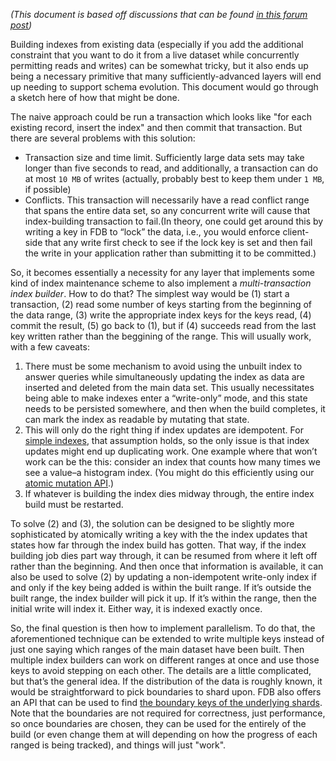 _(This document is based off discussions that can be found [in this forum post](https://forums.foundationdb.org/t/best-way-to-add-an-index-on-already-existing-data/97))_

Building indexes from existing data (especially if you add the additional constraint that you want to do it from a live dataset while concurrently permitting reads and writes) can be somewhat tricky, but it also ends up being a necessary primitive that many sufficiently-advanced layers will end up needing to support schema evolution. This document would go through a sketch here of how that might be done.

The naive approach could be run a transaction which looks like "for each existing record, insert the index" and then commit that transaction. But there are several problems with this solution:

- Transaction size and time limit. Sufficiently large data sets may take longer than five seconds to read, and additionally, a transaction can do at most `10 MB` of writes (actually, probably best to keep them under `1 MB`, if possible)
- Conflicts. This transaction will necessarily have a read conflict range that spans the entire data set, so any concurrent write will cause that index-building transaction to fail.(In theory, one could get around this by writing a key in FDB to “lock” the data, i.e., you would enforce client-side that any write first check to see if the lock key is set and then fail the write in your application rather than submitting it to be committed.)

So, it becomes essentially a necessity for any layer that implements some kind of index maintenance scheme to also implement a _multi-transaction index builder_.  How to do that? The simplest way would be (1) start a transaction, (2) read some number of keys starting from the beginning of the data range, (3) write the appropriate index keys for the keys read, (4) commit the result, (5) go back to (1), but if (4) succeeds read from the last key written rather than the beggining of the range. This will usually work, with a few caveats:

1. There must be some mechanism to avoid using the unbuilt index to answer queries while simultaneously updating the index as data are inserted and deleted from the main data set. This usually necessitates being able to make indexes enter a “write-only” mode, and this state needs to be persisted somewhere, and then when the build completes, it can mark the index as readable by mutating that state.
1. This will only do the right thing if index updates are idempotent. For [simple indexes](https://apple.github.io/foundationdb/simple-indexes.html), that assumption holds, so the only issue is that index updates might end up duplicating work. One example where that won’t work can be the this: consider an index that counts how many times we see a value–a histogram index. (You might do this efficiently using our [atomic mutation API](https://apple.github.io/foundationdb/api-python.html#atomic-operations).)
1. If whatever is building the index dies midway through, the entire index build must be restarted.

To solve (2) and (3), the solution can be designed to be slightly more sophisticated by atomically writing a key with the the index updates that states how far through the index build has gotten. That way, if the index building job dies part way through, it can be resumed from where it left off rather than the beginning. And then once that information is available, it can also be used to solve (2) by updating a non-idempotent write-only index if and only if the key being added is within the built range. If it’s outside the built range, the index builder will pick it up. If it’s within the range, then the initial write will index it. Either way, it is indexed exactly once.

So, the final question is then how to implement parallelism. To do that, the aforementioned technique can be extended to write multiple keys instead of just one saying which ranges of the main dataset have been built. Then multiple index builders can work on different ranges at once and use those keys to avoid stepping on each other. The details are a little complicated, but that’s the general idea. If the distribution of the data is roughly known, it would be straightforward to pick boundaries to shard upon. FDB also offers an API that can be used to find [the boundary keys of the underlying shards](https://apple.github.io/foundationdb/api-python.html#fdb.locality.fdb.locality.get_boundary_keys). Note that the boundaries are not required for correctness, just performance, so once boundaries are chosen, they can be used for the entirely of the build (or even change them at will depending on how the progress of each ranged is being tracked), and things will just "work".